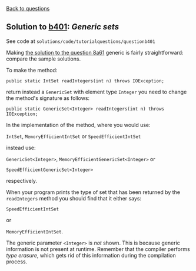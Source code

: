 [Back to questions](../README.md)

## Solution to [b401](../questions/b401.md): *Generic sets*

See code at `solutions/code/tutorialquestions/questionb401`

Making [the solution to the question 8a61](8a61.md) generic is fairly straightforward: compare the sample solutions.

To make the method:

```
public static IntSet readIntegers(int n) throws IOException;
```

return instead a `GenericSet` with element type `Integer` you need to change the method's signature as
follows:

```
public static GenericSet<Integer> readIntegers(int n) throws IOException;
```

In the implementation of the method, where you would use:

`IntSet`, `MemoryEfficientIntSet` or `SpeedEfficientIntSet`

instead use:

`GenericSet<Integer>`, `MemoryEfficientGenericSet<Integer>`
or

`SpeedEfficientGenericSet<Integer>`

respectively.

When your program prints the type of set that has been returned by the `readIntegers` method you should find that
it either says:

`SpeedEfficientIntSet`

or

`MemoryEfficientIntSet`.

The generic parameter
`<Integer>` is *not* shown.  This is because generic information is not present at runtime.  Remember that
the compiler performs *type erasure*, which gets rid of this information during the compilation process.

